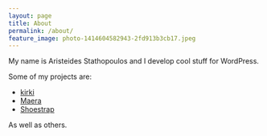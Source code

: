 ```yaml
---
layout: page
title: About
permalink: /about/
feature_image: photo-1414604582943-2fd913b3cb17.jpeg
---
```


My name is Aristeides Stathopoulos and I develop cool stuff for WordPress.

Some of my projects are:

* [kirki](http://kirki.org)
* [Maera](http://maera.io)
* [Shoestrap](https://github.com/shoestrap/shoestrap-3)

As well as others.
